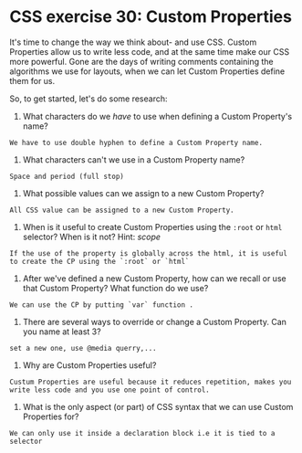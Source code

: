 # CSS exercise 30: Custom Properties

It's time to change the way we think about- and use CSS.
Custom Properties allow us to write less code, and at the same time make our CSS more powerful. Gone are the days of writing comments containing the algorithms we use for layouts, when we can let Custom Properties define them for us.

So, to get started, let's do some research:

1. What characters do we *have* to use when defining a Custom Property's name?
```
We have to use double hyphen to define a Custom Property name.
```
1. What characters can't we use in a Custom Property name?
```
Space and period (full stop)
```
1. What possible values can we assign to a new Custom Property?
```
All CSS value can be assigned to a new Custom Property.
```
1. When is it useful to create Custom Properties using the `:root` or `html` selector? When is it not? Hint: *scope*
```
If the use of the property is globally across the html, it is useful to create the CP using the `:root` or `html`
```
1. After we've defined a new Custom Property, how can we recall or use that Custom Property? What function do we use?
```
We can use the CP by putting `var` function .
```
1. There are several ways to override or change a Custom Property. Can you name at least 3?
```
set a new one, use @media querry,...
```
1. Why are Custom Properties useful?
```
Custum Properties are useful because it reduces repetition, makes you write less code and you use one point of control.
```
1. What is the only aspect (or part) of CSS syntax that we can use Custom Properties for?
```
We can only use it inside a declaration block i.e it is tied to a selector
```
